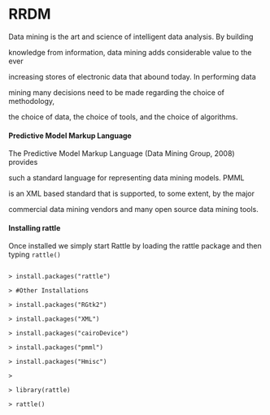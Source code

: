 RRDM
===============================================
Data mining is the art and science of intelligent data analysis. By building 

knowledge from information, data mining adds considerable value to the ever 

increasing stores of electronic data that abound today. In performing data 

mining many decisions need to be made regarding the choice of methodology, 

the choice of data, the choice of tools, and the choice of algorithms.

#### Predictive Model Markup Language 

The Predictive Model Markup Language (Data Mining Group, 2008) provides 

such a standard language for representing data mining models. PMML

is an XML based standard that is supported, to some extent, by the major 

commercial data mining vendors and many open source data mining tools.

#### Installing rattle

Once installed we simply start Rattle by loading the rattle package and then typing `rattle()`

<pre><code>
> install.packages("rattle")

> #Other Installations

> install.packages("RGtk2")

> install.packages("XML")

> install.packages("cairoDevice")

> install.packages("pmml")

> install.packages("Hmisc")

>

> library(rattle)

> rattle()
</code></pre>
